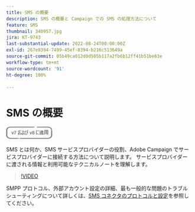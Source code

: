 ```yaml
---
title: SMS の概要
description: SMS の概要と Campaign での SMS の処理方法について
feature: SMS
thumbnail: 340957.jpg
jira: KT-9743
last-substantial-update: 2022-08-24T00:00:00Z
exl-id: 267e8394-7499-45ef-8394-b216c513649a
source-git-commit: 05b49ca012d0d505b117a2fb6b12ff41b51be63e
workflow-type: tm+mt
source-wordcount: '91'
ht-degree: 100%

---
```


# SMS の概要

![v7 および v8 に適用](../assets/V7-V8-stamp.png)

SMS とは何か、SMS サービスプロバイダーの役割、Adobe Campaign でサービスプロバイダーに接続する方法について説明します。 サービスプロバイダーに渡される情報と利用可能なテクニカルノートを理解します。

>[!VIDEO](https://video.tv.adobe.com/v/340957?quality=12&learn=on)

SMPP プロトコル、外部アカウント設定の詳細、最も一般的な問題のトラブルシューティングについて詳しくは、[SMS コネクタのプロトコルと設定](https://experienceleague.adobe.com/docs/campaign-classic/using/sending-messages/sending-messages-on-mobiles/sms-protocol.html?lang=ja#sending-messages)を参照してください。
